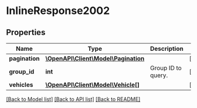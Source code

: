 # InlineResponse2002

## Properties
Name | Type | Description | Notes
------------ | ------------- | ------------- | -------------
**pagination** | [**\OpenAPI\Client\Model\Pagination**](Pagination.md) |  | [optional] 
**group_id** | **int** | Group ID to query. | [optional] 
**vehicles** | [**\OpenAPI\Client\Model\Vehicle[]**](Vehicle.md) |  | [optional] 

[[Back to Model list]](../README.md#documentation-for-models) [[Back to API list]](../README.md#documentation-for-api-endpoints) [[Back to README]](../README.md)


